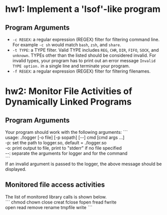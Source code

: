 # hw1: Implement a 'lsof'-like program  
## Program Arguments  
* `-c REGEX`: a regular expression (REGEX) filter for filtering command line. For example `-c sh` would match `bash`, `zsh`, and `share`.
* `-t TYPE`: a TYPE filter. Valid TYPE includes `REG`, `CHR`, `DIR`, `FIFO`, `SOCK`, and `unknown`. TYPEs other than the listed should be considered invalid. For invalid types, your program has to print out an error message `Invalid TYPE option.` in a single line and terminate your program.
* `-f REGEX`: a regular expression (REGEX) filter for filtering filenames.  

# hw2: Monitor File Activities of Dynamically Linked Programs  
## Program Arguments  
Your program should work with the following arguments:
ˋˋˋ  
usage: ./logger [-o file] [-p sopath] [--] cmd [cmd args ...]  
    -p: set the path to logger.so, default = ./logger.so  
    -o: print output to file, print to "stderr" if no file specified  
    --: separate the arguments for logger and for the command  
ˋˋˋ  
If an invalid argument is passed to the logger, the above message should be displayed.  
## Monitored file access activities  
The list of monitored library calls is shown below.  
ˋˋˋ 
chmod chown close creat fclose fopen fread fwrite  
open read remove rename tmpfile write
ˋˋˋ  
 

